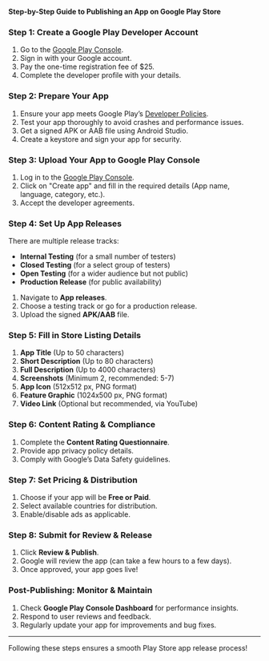 **Step-by-Step Guide to Publishing an App on Google Play Store**

### **Step 1: Create a Google Play Developer Account**
1. Go to the [Google Play Console](https://play.google.com/console/).
2. Sign in with your Google account.
3. Pay the one-time registration fee of $25.
4. Complete the developer profile with your details.

### **Step 2: Prepare Your App**
1. Ensure your app meets Google Play’s [Developer Policies](https://play.google.com/about/developer-content-policy/).
2. Test your app thoroughly to avoid crashes and performance issues.
3. Get a signed APK or AAB file using Android Studio.
4. Create a keystore and sign your app for security.

### **Step 3: Upload Your App to Google Play Console**
1. Log in to the [Google Play Console](https://play.google.com/console/).
2. Click on "Create app" and fill in the required details (App name, language, category, etc.).
3. Accept the developer agreements.

### **Step 4: Set Up App Releases**
There are multiple release tracks:
- **Internal Testing** (for a small number of testers)
- **Closed Testing** (for a select group of testers)
- **Open Testing** (for a wider audience but not public)
- **Production Release** (for public availability)

1. Navigate to **App releases**.
2. Choose a testing track or go for a production release.
3. Upload the signed **APK/AAB** file.

### **Step 5: Fill in Store Listing Details**
1. **App Title** (Up to 50 characters)
2. **Short Description** (Up to 80 characters)
3. **Full Description** (Up to 4000 characters)
4. **Screenshots** (Minimum 2, recommended: 5-7)
5. **App Icon** (512x512 px, PNG format)
6. **Feature Graphic** (1024x500 px, PNG format)
7. **Video Link** (Optional but recommended, via YouTube)

### **Step 6: Content Rating & Compliance**
1. Complete the **Content Rating Questionnaire**.
2. Provide app privacy policy details.
3. Comply with Google’s Data Safety guidelines.

### **Step 7: Set Pricing & Distribution**
1. Choose if your app will be **Free or Paid**.
2. Select available countries for distribution.
3. Enable/disable ads as applicable.

### **Step 8: Submit for Review & Release**
1. Click **Review & Publish**.
2. Google will review the app (can take a few hours to a few days).
3. Once approved, your app goes live!

### **Post-Publishing: Monitor & Maintain**
1. Check **Google Play Console Dashboard** for performance insights.
2. Respond to user reviews and feedback.
3. Regularly update your app for improvements and bug fixes.

---
Following these steps ensures a smooth Play Store app release process!

